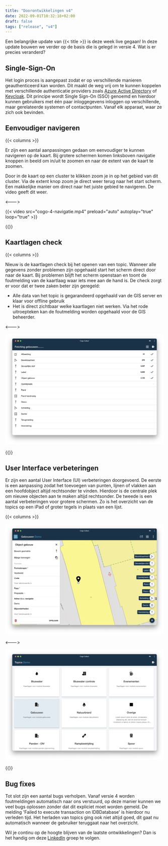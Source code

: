 ```yaml
---
title: "Doorontwikkelingen v4"
date: 2022-09-01T10:32:18+02:00
draft: false
tags: ["release", "v4"]
---
```


Een belangrijke update van {{< title >}} is deze week live gegaan! In deze update bouwen we verder op de basis die is
gelegd in versie 4. Wat is er precies veranderd?

## Single-Sign-On

Het login proces is aangepast zodat er op verschillende manieren geauthenticeerd kan worden. Dit maakt de weg vrij om te
kunnen koppelen met verschillende authenticatie providers
zoals [Azure Active Directory](https://azure.microsoft.com/nl-nl/) of [Keycloak](https://www.keycloak.org/). Dit
principe wordt Single
Sign-On (SSO) genoemd en hierdoor kunnen gebruikers met één paar inloggegevens inloggen op verschillende,
maar gerelateerde systemen of contactpunten. Vanaf elk apparaat, waar ze zich ook bevinden.

## Eenvoudiger navigeren

{{< columns >}}

Er zijn een aantal aanpassingen gedaan om eenvoudiger te kunnen navigeren op de kaart. Bij grotere schermen komen
linksboven navigatie knoppen in beeld om in/uit te zoomen en naar de extent van de kaart te zoomen.

Door in de kaart op een cluster te klikken zoom je in op het gebied van dit cluster. Via de extent knop zoom je direct
weer terug naar het start scherm. Een makkelijke manier om direct naar het juiste
gebied te navigeren. De video geeft dit weer.

<--->

{{< video src="cogo-4-navigatie.mp4" preload="auto" autoplay="true" loop="true" >}}

{{</columns>}}

## Kaartlagen check

{{< columns >}}

Nieuw is de kaartlagen check bij het openen van een topic. Wanneer alle gegevens zonder problemen zijn opgehaald start
het scherm direct door naar de kaart. Bij problemen blijft het scherm openstaan en toont de foutmelding van de kaartlaag
waar iets mee aan de hand is. De check zorgt er voor dat er twee zaken beter zijn geregeld:

- Alle data van het topic is gegarandeerd opgehaald van de GIS server en klaar voor offline gebruik
- Het is direct zichtbaar welke kaartlagen niet werken. Via het rode uitroepteken kan de foutmelding worden opgehaald
  voor de GIS beheerder.

<--->

![Topics fetch](./cogo-4-topics-fetch.webp "Bij het openen van een topic vindt de kaartlagen check plaats")

{{</columns>}}

## User Interface verbeteringen

Er zijn een aantal User Interface (UI) verbeteringen doorgevoerd. De eerste is een aanpassing zodat het toevoegen van
punten, lijnen of vlakken aan een hoofdobject altijd rechtsonder te vinden. Hierdoor is de centrale plek om nieuwe
objecten aan te maken altijd rechtsonder. De tweede is een aantal verbeteringen voor grotere schermen. Zo is het
overzicht van de topics op een iPad of groter tegels in plaats van een lijst.

{{< columns >}}

![UIX object toevoegen](./cogo-4-uix-add.webp "Het toevoegen van objecten is altijd aan de rechterkant")

<--->

![Topics responsive](./cogo-4-topics-large.webp "Responsive topics scherm")

{{</columns>}}

## Bug fixes

Tot slot zijn een aantal bugs verholpen. Vanaf versie 4 worden foutmeldingen automatisch naar ons verstuurd, op deze
manier kunnen we veel bugs oplossen zonder dat dit expliciet moet worden gemeld. De melding 'Failed to execute
transaction on IDBDatabase' is hierdoor nu verleden tijd. Het herladen van topics ging ook niet altijd goed, dit gaat nu
automatisch wanneer de gebruiker teruggaat naar het overzicht.

Wil je continu op de hoogte blijven van de laatste ontwikkelingen? Dan is het handig om
deze [LinkedIn](https://www.linkedin.com/groups/12294389/) groep te volgen.
